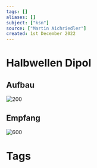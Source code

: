 ```yaml
---
tags: []
aliases: []
subject: ["ksn"]
source: ["Martin Aichriedler"]
created: 1st December 2022
---
```


# Halbwellen Dipol

## Aufbau

![200](../assets/Dipolentstehung.gif)

## Empfang

![600](../assets/330px-Dipole_receiving_antenna_animation_6_800x394x150ms.gif)

# Tags